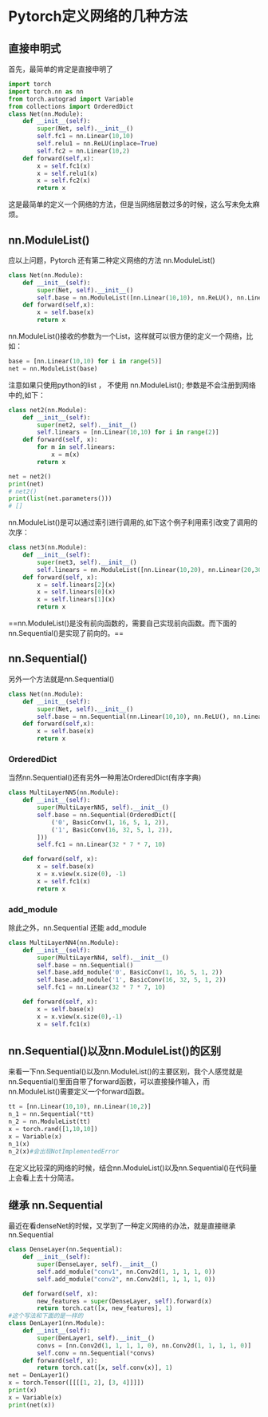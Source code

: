 

# Pytorch定义网络的几种方法

## 直接申明式

首先，最简单的肯定是直接申明了

```python
import torch
import torch.nn as nn
from torch.autograd import Variable
from collections import OrderedDict
class Net(nn.Module):
    def __init__(self):
        super(Net, self).__init__()
        self.fc1 = nn.Linear(10,10)
        self.relu1 = nn.ReLU(inplace=True)
        self.fc2 = nn.Linear(10,2)
    def forward(self,x):
        x = self.fc1(x)
        x = self.relu1(x)
        x = self.fc2(x)
        return x
```

这是最简单的定义一个网络的方法，但是当网络层数过多的时候，这么写未免太麻烦。

## nn.ModuleList()

应以上问题，Pytorch 还有第二种定义网络的方法 nn.ModuleList()

```python
class Net(nn.Module):
    def __init__(self):
        super(Net, self).__init__()
        self.base = nn.ModuleList([nn.Linear(10,10), nn.ReLU(), nn.Linear(10,2)])
    def forward(self,x):
        x = self.base(x)
        return x
```

nn.ModuleList()接收的参数为一个List，这样就可以很方便的定义一个网络，比如：

```python
base = [nn.Linear(10,10) for i in range(5)]
net = nn.ModuleList(base)
```

注意如果只使用python的list ， 不使用 nn.ModuleList(); 参数是不会注册到网络中的,如下：

```python
class net2(nn.Module):
    def __init__(self):
        super(net2, self).__init__()
        self.linears = [nn.Linear(10,10) for i in range(2)]
    def forward(self, x):
        for m in self.linears:
            x = m(x)
        return x

net = net2()
print(net)
# net2()
print(list(net.parameters()))
# []
```



nn.ModuleList()是可以通过索引进行调用的,如下这个例子利用索引改变了调用的次序：

```python
class net3(nn.Module):
    def __init__(self):
        super(net3, self).__init__()
        self.linears = nn.ModuleList([nn.Linear(10,20), nn.Linear(20,30), nn.Linear(5,10)])
    def forward(self, x):
        x = self.linears[2](x)
        x = self.linears[0](x)
        x = self.linears[1](x) 
        return x
```



==nn.ModuleList()是没有前向函数的，需要自己实现前向函数。而下面的nn.Sequential()是实现了前向的。==



## nn.Sequential()

另外一个方法就是nn.Sequential()

```python
class Net(nn.Module):
    def __init__(self):
        super(Net, self).__init__()
        self.base = nn.Sequential(nn.Linear(10,10), nn.ReLU(), nn.Linear(10,2))
    def forward(self,x):
        x = self.base(x)
        return x
```

### OrderedDict

当然nn.Sequential()还有另外一种用法OrderedDict(有序字典)

```python
class MultiLayerNN5(nn.Module):
    def __init__(self):
        super(MultiLayerNN5, self).__init__()
        self.base = nn.Sequential(OrderedDict([
            ('0', BasicConv(1, 16, 5, 1, 2)),
            ('1', BasicConv(16, 32, 5, 1, 2)),
        ]))
        self.fc1 = nn.Linear(32 * 7 * 7, 10)

    def forward(self, x):
        x = self.base(x)
        x = x.view(x.size(0), -1)
        x = self.fc1(x)
        return x
```

### add_module

除此之外，nn.Sequential 还能 add_module

```python
class MultiLayerNN4(nn.Module):
    def __init__(self):
        super(MultiLayerNN4, self).__init__()
        self.base = nn.Sequential()
        self.base.add_module('0', BasicConv(1, 16, 5, 1, 2))
        self.base.add_module('1', BasicConv(16, 32, 5, 1, 2))
        self.fc1 = nn.Linear(32 * 7 * 7, 10)

    def forward(self, x):
        x = self.base(x)
        x = x.view(x.size(0),-1)
        x = self.fc1(x)
```

## nn.Sequential()以及nn.ModuleList()的区别

来看一下nn.Sequential()以及nn.ModuleList()的主要区别，我个人感觉就是nn.Sequential()里面自带了forward函数，可以直接操作输入，而nn.ModuleList()需要定义一个forward函数。

```python
tt = [nn.Linear(10,10), nn.Linear(10,2)]
n_1 = nn.Sequential(*tt)
n_2 = nn.ModuleList(tt)
x = torch.rand([1,10,10])
x = Variable(x)
n_1(x)
n_2(x)#会出现NotImplementedError
```

在定义比较深的网络的时候，结合nn.ModuleList()以及nn.Sequential()在代码量上会看上去十分简洁。

## 继承 nn.Sequential

最近在看denseNet的时候，又学到了一种定义网络的办法，就是直接继承nn.Sequential

```python
class DenseLayer(nn.Sequential):
    def __init__(self):
        super(DenseLayer, self).__init__()
        self.add_module("conv1", nn.Conv2d(1, 1, 1, 1, 0))
        self.add_module("conv2", nn.Conv2d(1, 1, 1, 1, 0))

    def forward(self, x):
        new_features = super(DenseLayer, self).forward(x)
        return torch.cat([x, new_features], 1)
#这个写法和下面的是一样的
class DenLayer1(nn.Module):
    def __init__(self):
        super(DenLayer1, self).__init__()
        convs = [nn.Conv2d(1, 1, 1, 1, 0), nn.Conv2d(1, 1, 1, 1, 0)]
        self.conv = nn.Sequential(*convs)
    def forward(self, x):
        return torch.cat([x, self.conv(x)], 1)
net = DenLayer1()
x = torch.Tensor([[[[1, 2], [3, 4]]]])
print(x)
x = Variable(x)
print(net(x))
```













